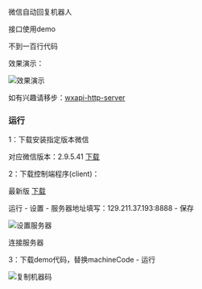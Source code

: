 微信自动回复机器人 

接口使用demo

不到一百行代码

效果演示：

![效果演示](https://mall-share.oss-cn-shanghai.aliyuncs.com/share/robot-demo.gif "效果演示")

如有兴趣请移步：[wxapi-http-server](https://github.com/xiaomujiayou/wxapi-http-server "wxapi-http-server") 

### 运行

1：下载安装指定版本微信

对应微信版本：2.9.5.41 [下载](https://share.weiyun.com/egS8Mx3F "下载")

2：下载控制端程序(client)：

最新版 [下载](https://github.com/xiaomujiayou/wxapi-http-server/releases "下载")

运行 - 设置 - 服务器地址填写：129.211.37.193:8888 - 保存

![设置服务器](https://mall-share.oss-cn-shanghai.aliyuncs.com/share/set-server-ip.png "设置服务器") 

连接服务器

3：下载demo代码，替换machineCode - 运行

![复制机器码](https://mall-share.oss-cn-shanghai.aliyuncs.com/share/copy-machine-code.png "复制机器码") 

